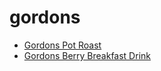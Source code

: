 # gordons

 * [Gordons Pot Roast](index/g/gordons-pot-roast-15733.json)
 * [Gordons Berry Breakfast Drink](index/g/gordons-berry-breakfast-drink.json)
